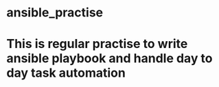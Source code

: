 # ansible_practise
# This is regular practise to write ansible playbook and handle day to day task automation
